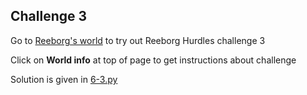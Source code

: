 ## Challenge 3

Go to [Reeborg's world](https://reeborg.ca/reeborg.html?lang=en&mode=python&menu=worlds%2Fmenus%2Freeborg_intro_en.json&name=Hurdle%203&url=worlds%2Ftutorial_en%2Fhurdle3.json) to try out Reeborg Hurdles challenge 3

Click on **World info** at top of page to get instructions about challenge

Solution is given in [6-3.py](https://github.com/priyanka-111-droid/100daysofcode/blob/main/Day6/6-3.py)
